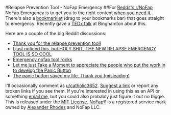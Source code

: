 #Relapse Prevention Tool - NoFap Emergency
##For [Reddit's r/NoFap](http://reddit.com/r/NoFap)
NoFap Emergency is to get you to the right content [when you need it.](http://www.reddit.com/r/NoFap/comments/2ik023/take_red_or_blue_pill/)
There's also a [bookmarklet](http://emergency.nofap.com/director.php?cat=bookmarklet) (drag to your bookmarks bar) that goes straight to emergency.
Recently gave a [TEDx talk](https://www.youtube.com/watch?v=M9pPgIraoOM) at Binghamton about this.

Here are a couple of the big Reddit discussions:

* [Thank you for the relapse prevention tool!](http://www.reddit.com/r/NoFap/comments/2fvyhb/thank_you_for_the_relapse_prevention_tool/)
* [I just noticed this, but HOLY SHIT, THE NEW RELAPSE EMERGENCY TOOL IS SO COOL](http://www.reddit.com/r/NoFap/comments/2g05rx/i_just_noticed_this_but_holy_shit_the_new_relapse/)
* [Emergency nofap tool rocks](http://www.reddit.com/r/NoFap/comments/2grt82/emergency_nofap_tool_rocks/)
* [Let me just Take a Moment to appreciate the people who put the work in to develop the Panic Button](http://www.reddit.com/r/NoFap/comments/2jvsjk/let_me_just_take_a_moment_to_appreciate_the/)
* [The panic button saved my life. Thank you (misleading)](http://www.reddit.com/r/NoFap/comments/2ov1x1/the_panic_button_saved_my_life_thank_you/)

I'll occasionally comment as [u/catholic3652](http://www.reddit.com/user/catholic3652).
[Suggest a link](http://emergency.nofap.com/suggestor.php) or report any broken links if you see them.
If you're interested in using this as an API or something [email me,](mailto:jfische8@binghamton.edu) but you could also probably just figure it out no biggie.
This is released under the [MIT License](http://opensource.org/licenses/MIT).
[NoFap®](http://nofap.com) is a registered service mark owned by [Alexander Rhodes](http://www.alexanderrhodes.net) and NoFap LLC.
